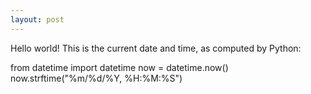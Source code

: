 ```yaml
---
layout: post
---
```


Hello world!
This is the current date and time, as computed by Python:


<html lang="en">
  <body>
    <py-script>
from datetime import datetime
now = datetime.now()
now.strftime("%m/%d/%Y, %H:%M:%S")
    </py-script>
  </body>
</html>